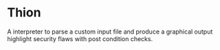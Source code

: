 # Thion
A interpreter to parse a custom input file and produce a graphical output highlight security flaws with post condition checks.
